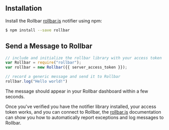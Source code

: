 ## Installation

Install the Rollbar <a href="https://github.com/rollbar/rollbar.js" target="_blank" rel="noopener">rollbar.js</a> notifier using npm:

```bash
$ npm install --save rollbar
```

## Send a Message to Rollbar

```javascript
// include and initialize the rollbar library with your access token
var Rollbar = require("rollbar");
var rollbar = new Rollbar({{ server_access_token }});

// record a generic message and send it to Rollbar
rollbar.log("Hello world!")
```

The message should appear in your Rollbar dashboard within a few seconds.

Once you've verified you have the notifier library installed, your access token works,
and you can connect to Rollbar, the <a href="https://github.com/rollbar/rollbar.js" target="_blank" rel="noopener">rollbar.js</a>
documentation can show you how to automatically report exceptions and log messages to Rollbar.
